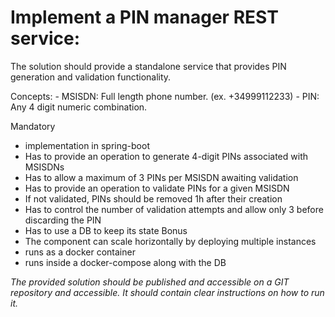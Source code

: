 
# Implement a PIN manager REST service:

The solution should provide a standalone service that provides PIN generation and validation functionality.

Concepts:
    - MSISDN: Full length phone number. (ex. +34999112233)
    - PIN: Any 4 digit numeric combination.

Mandatory
  - implementation in spring-boot
  - Has to provide an operation to generate 4-digit PINs associated with MSISDNs
  - Has to allow a maximum of 3 PINs per MSISDN awaiting validation
  - Has to provide an operation to validate PINs for a given MSISDN 
  - If not validated, PINs should be removed 1h after their creation
  - Has to control the number of validation attempts and allow only 3 before discarding the PIN
  - Has to use a DB to keep its state
Bonus
  - The component can scale horizontally by deploying multiple instances
  - runs as a docker container
  - runs inside a docker-compose along with the DB


*The provided solution should be published and accessible on a GIT repository and accessible. It should contain clear instructions on how to run it.*
